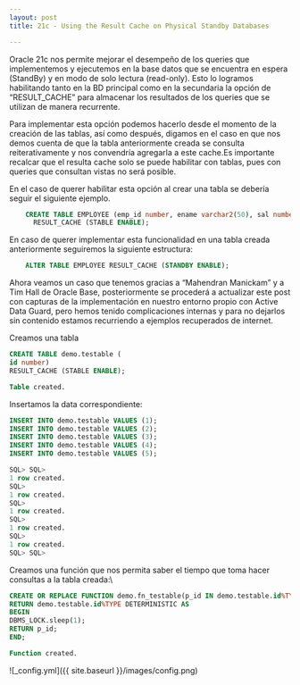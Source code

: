 ```yaml
---
layout: post
title: 21c - Using the Result Cache on Physical Standby Databases

---
```

Oracle 21c nos permite mejorar el desempeño de los queries que implementemos y ejecutemos en la base datos que se encuentra en espera (StandBy) y en modo de solo lectura (read-only). Esto lo logramos habilitando tanto en la BD principal como en la secundaria la opción de “RESULT_CACHE” para almacenar los resultados de los queries que se utilizan de manera recurrente.

Para implementar esta opción podemos hacerlo desde el momento de la creación de las tablas, así como después, digamos en el caso en que nos demos cuenta de que la tabla anteriormente creada se consulta reiterativamente y nos convendría agregarla a este cache.Es importante recalcar que el resulta cache solo se puede habilitar con tablas, pues con queries que consultan vistas no será posible.

En el caso de querer habilitar esta opción al crear una tabla se debería seguir el siguiente ejemplo.
```sql
    CREATE TABLE EMPLOYEE (emp_id number, ename varchar2(50), sal number)
      RESULT_CACHE (STABLE ENABLE);
```
En caso de querer implementar esta funcionalidad en una tabla creada anteriormente seguiremos la siguiente estructura:
```sql
    ALTER TABLE EMPLOYEE RESULT_CACHE (STANDBY ENABLE);
```
Ahora veamos un caso que tenemos gracias a “Mahendran Manickam” y a Tim Hall de Oracle Base, posteriormente se procederá a actualizar este post con capturas de la implementación en nuestro entorno propio con Active Data Guard, pero hemos tenido complicaciones internas y para no dejarlos sin contenido estamos recurriendo a ejemplos recuperados de internet.

Creamos una tabla 
```sql
CREATE TABLE demo.testable (
id number)
RESULT_CACHE (STABLE ENABLE);
```
```sql
Table created.
```

Insertamos la data correspondiente:

```sql
INSERT INTO demo.testable VALUES (1);
INSERT INTO demo.testable VALUES (2);
INSERT INTO demo.testable VALUES (3);
INSERT INTO demo.testable VALUES (4);
INSERT INTO demo.testable VALUES (5);
```
```sql
SQL> SQL>
1 row created.
SQL>
1 row created.
SQL>
1 row created.
SQL>
1 row created.
SQL>
1 row created.
SQL> SQL>
```

Creamos una función que nos permita saber el tiempo que toma hacer consultas a la tabla creada:\

```sql
CREATE OR REPLACE FUNCTION demo.fn_testable(p_id IN demo.testable.id%TYPE)
RETURN demo.testable.id%TYPE DETERMINISTIC AS
BEGIN
DBMS_LOCK.sleep(1);
RETURN p_id;
END;
```
```sql
Function created.
```



![_config.yml]({{ site.baseurl }}/images/config.png)
